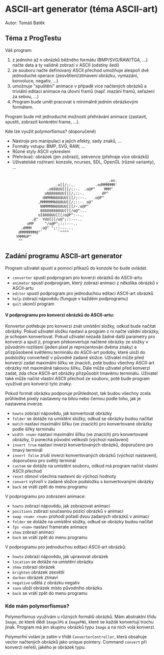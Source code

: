 # ASCII-art generator (téma ASCII-art)
Autor: Tomáš Batěk

## Téma z ProgTestu

Váš program:

1. z jednoho až n obrázků běžného formátu (BMP/SVG/RAW/TGA, ...) načte data a ty validně zobrazí v ASCII (odstíny šedi)
2. ze souboru načte definovaný ASCII přechod
umožňuje alespoň dvě jednoduché operace (zesvětlení/ztmavení obrázku, vymazání, konvoluce, negativ, ...)
3. umožnuje "spuštění" animace v případě více načtených obrázků a triviální editaci animace na útovní framů (např. mazání framů, seřazení za sebou, ...)
4. Program bude umět pracovat s minimálně jedním obrázkovým formátem.

Program bude mít jednoduché možnosti přehrávání animace (zastavit, spustit, zobrazit konkrétní frame, ...).

Kde lze využít polymorfismus? (doporučené)

- Nástroje pro manipulaci a jejich efekty, sady znaků, ...
- Formáty vstupu: BMP, SVG, RAW, ...
- Různé styly ASCII vykreslení
- Přehrávač: obrázek (jen zobrazí), sekvence (přehraje více obrázků)
- Uživatelské rozhraní: konzole, ncurses, SDL, OpenGL (různé varianty), ...

```

                                              _.oo.
                      _.u[[/;:,.         .odMMMMMM'
                   .o888UU[[[/;:-.  .o@P^    MMM^
                  oN88888UU[[[/;::-.        dP^
                 dNMMNN888UU[[[/;:--.   .o@P^
               ,MMMMMMN888UU[[/;::-. o@^
                NNMMMNN888UU[[[/~.o@P^
                888888888UU[[[/o@^-..
               oI8888UU[[[/o@P^:--..
            .@^  YUU[[[/o@^;::---..
          oMP     ^/o@P^;:::---..
       .dMMM    .o@^ ^;::---...
      dMMMMMMM@^`       `^^^^
     YMMMUP^
      ^^
```

## Zadání programu ASCII-art generator
Program uživatel spustí a pomocí příkazů do konzole ho bude ovládat.
- `converter` spustí podprogram pro koverzi obrázků do ASCII-artu
- `animator` spustí podprogram, který zobrazí animaci z několika obrázků v ASCII-artu
- `editor` spustí podprogram pro jednoduchou editaci ASCII-art obrázků
- `help` zobrazí nápovědu (funguje v každém podprogramu)
- `quit` ukončí program

#### V podprogramu pro konverzi obrázků do ASCII-artu:

Konvertor potřebuje pro konverzi znát umístění složky, odkud bude načítat obrázky.
Pokud uživatel složku nastaví a program z ní načte validní obrázky, je schopen konvertovat. 
Pokud uživatel nezadá žádné další parametry pro konverzi a sputí ji, program překonvertuje
načtené obrázky ze složky v původním rozlišení (jeden pixel je reprezentován dvěma znaky)
a přizpůsobené světlému terminálu do ASCII-art podoby, které uloží do podsložky converted/ v původně
zadané složce. Uživatel může před konverzí zadat maximální šířku ve znacích,
poté budou všechny ASCII-art obrázky mít maximálně takovou šířku. Dále může uživatel před konverzí
zadat, zda chce ASCII-art obrázky přizpůsobit tmavému terminálu. Uživatel také může načíst
vlastní ASCII přechod ze souboru, poté bude program využívat pro konverzi tyto znaky.

Pokud formát obrázku podporuje průhlednost, tak budou všechny zcela průhledné pixely nastaveny
na bílou nebo černou podle toho, jak je nastavena inverze.

- `howto` zobrazí nápovědu, jak konvertovat obrázky
- `folder` se dotáže na umístění složky, odkud se obrázky budou načítat
- `match` nastaví maximální šířku (ve znacích) pro konvertované obrázky podle šířky terminálu
- `width <num>` nastaví maximální šířku (ve znacích) pro konvertované obrázky, 0 ponechá původní velikosti
(výchozí nastavení)
- `invert true` nastaví inverzi konvertovaných obrázků, doporučeno pro tmavý terminál
- `invert false` zruší inverzi konvertovaných obrázků (výchozí nastavení), doporučeno pro světlý terminál
- `custom` se dotáže na umístění souboru, odkud má program načíst vlastní ASCII přechod
- `reset` obnoví všechna nastevní do výchozí hodnoty
- `convert` vytvoří v zadané složce podsložku s konvertovanými obrázky 
- `back` se vrátí zpět do menu programu

V podprogramu pro zobrazení animace:
- `howto` zobrazí nápovědu, jak zobrazovat animaci
- `positions` zobrazí současnou pozici obrázků v animaci
- `swap <num> <num>` prohodí pořadí dvou zadaných obrázků v animaci
- `folder` se dotáže na umístění složky, odkud se obrázky budou načítat
- `fps <num>` nastaví framerate animace
- `show` zobrazí animaci
- `back` se vrátí zpět do menu programu

V podprogramu pro jednoduchou editaci ASCII-art obrázků:
- `howto` zobrazí nápovědu, jak upravovat obrázek
- `location` se dotáže na umístění obrázku
- `show` zobrazí obrázek
- `brighten` obrázek zesvětlí
- `darken` obrázek ztmaví
- `negative` udělá z obrázku negativ
- `save` uloží obrázek místo původního obrázku
- `back` se vrátí zpět do menu programu

### Kde mám polymorfismus?
Polymorfismus využívám u různých formátů obrázků. Mám abstraktní třídu `Image`, ze které
dědí `ImageJPG` a `ImagePNG`, které se každé konvertují trochu jinak. Program má
jen skupinu obrázků typu `Image` a na nich volá konverzi.

Polymorfní volání je zatím v třídě `ConverterController`, která obsahuje
vector načtených obrázků jako unique pointery. Command `convert` při konverzi
neřeší, jakého je obrázek typu.
